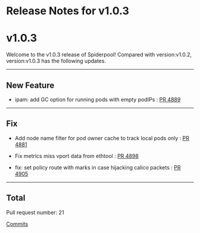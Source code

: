 # Release Notes for v1.0.3


# v1.0.3
Welcome to the v1.0.3 release of Spiderpool!
Compared with version:v1.0.2, version:v1.0.3 has the following updates.

***

## New Feature

* ipam: add GC option for running pods with empty podIPs : [PR 4889](https://github.com/spidernet-io/spiderpool/pull/4889)



***

## Fix

* Add node name filter for pod owner cache to track local pods only : [PR 4881](https://github.com/spidernet-io/spiderpool/pull/4881)

* Fix metrics miss vport data from ethtool : [PR 4898](https://github.com/spidernet-io/spiderpool/pull/4898)

* fix: set policy route with marks in case hijacking calico packets : [PR 4905](https://github.com/spidernet-io/spiderpool/pull/4905)



***

## Total 

Pull request number: 21

[ Commits ](https://github.com/spidernet-io/spiderpool/compare/v1.0.2...v1.0.3)

